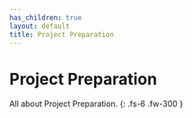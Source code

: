 ```yaml
---
has_children: true
layout: default
title: Project Preparation
---
```


# Project Preparation
All about Project Preparation.
{: .fs-6 .fw-300 }